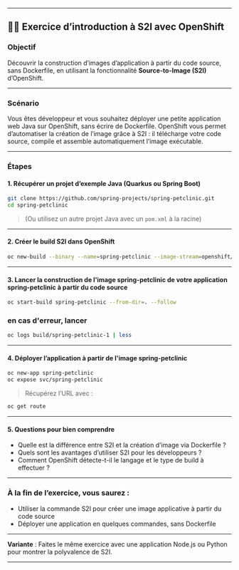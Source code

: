
---

## 🏋️‍♂️ **Exercice d’introduction à S2I avec OpenShift**

### **Objectif**

Découvrir la construction d’images d’application à partir du code source, sans Dockerfile, en utilisant la fonctionnalité **Source-to-Image (S2I)** d’OpenShift.

---

### **Scénario**

Vous êtes développeur et vous souhaitez déployer une petite application web Java sur OpenShift, sans écrire de Dockerfile.
OpenShift vous permet d’automatiser la création de l’image grâce à S2I : il télécharge votre code source, compile et assemble automatiquement l’image exécutable.

---

### **Étapes**

#### 1. **Récupérer un projet d’exemple Java (Quarkus ou Spring Boot)**

```bash
git clone https://github.com/spring-projects/spring-petclinic.git
cd spring-petclinic
```

> (Ou utilisez un autre projet Java avec un `pom.xml` à la racine)

---

#### 2. **Créer le build S2I dans OpenShift**

```bash
oc new-build --binary --name=spring-petclinic --image-stream=openshift/ubi8-openjdk-17:1.18

```

---

#### 3. **Lancer la construction de l'image spring-petclinic de votre application spring-petclinic à partir du code source**

```bash
oc start-build spring-petclinic --from-dir=. --follow
```
### en cas d'erreur, lancer 
```bash
oc logs build/spring-petclinic-1 | less
```

---

#### 4. **Déployer l’application à partir de l'image spring-petclinic**

```bash
oc new-app spring-petclinic
oc expose svc/spring-petclinic
```

> Récupérez l’URL avec :

```bash
oc get route
```

---

#### 5. **Questions pour bien comprendre**

* Quelle est la différence entre S2I et la création d’image via Dockerfile ?
* Quels sont les avantages d’utiliser S2I pour les développeurs ?
* Comment OpenShift détecte-t-il le langage et le type de build à effectuer ?

---

### **À la fin de l’exercice, vous saurez :**

* Utiliser la commande S2I pour créer une image applicative à partir du code source
* Déployer une application en quelques commandes, sans Dockerfile

---

**Variante** : Faites le même exercice avec une application Node.js ou Python pour montrer la polyvalence de S2I.

---
